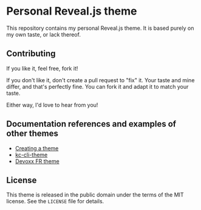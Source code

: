 # Personal Reveal.js theme

This repository contains my personal Reveal.js theme.
It is based purely on my own taste, or lack thereof.

## Contributing
If you like it, feel free, fork it!

If you don't like it, don't create a pull request to "fix" it.
Your taste and mine differ, and that's perfectly fine.
You can fork it and adapt it to match your taste.

Either way, I'd love to hear from you!

## Documentation references and examples of other themes
* [Creating a theme](https://github.com/hakimel/reveal.js/blob/master/css/theme/README.md)
* [kc-cli-theme](https://www.npmjs.com/package/@infosupport/kc-cli-theme)
* [Devoxx FR theme](https://bitbucket.org/nicolas_martignole/devoxxfr_templates/src)

## License
This theme is released in the public domain under the terms of the MIT license.
See the `LICENSE` file for details.